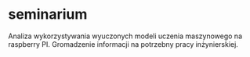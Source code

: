# seminarium
Analiza wykorzystywania wyuczonych modeli uczenia maszynowego na raspberry PI. Gromadzenie informacji na potrzebny pracy inżynierskiej.
